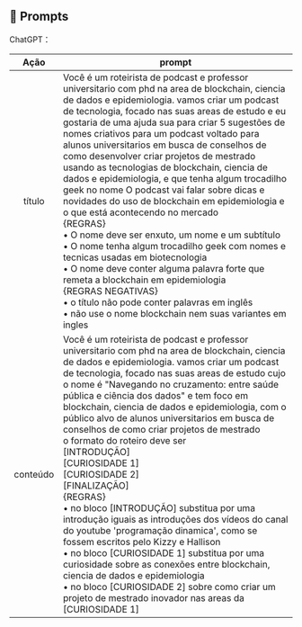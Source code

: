 ## 🧠 Prompts


ChatGPT：

|   Ação   | prompt                                                                                                                                                                                                                                                                         |
| :------: | ------------------------------------------------------------------------------------------------------------------------------------------------------------------------------------------------------------------------------------------------------------------------------ |
|  título  | Você é um roteirista de podcast e professor universitario com phd na area de blockchain, ciencia de dados e epidemiologia. vamos criar um podcast de tecnologia, focado nas suas areas de estudo e eu gostaria de uma ajuda sua para criar 5 sugestões de nomes criativos para um podcast voltado para alunos universitarios em busca de conselhos de como desenvolver criar projetos de mestrado usando as tecnologias de blockchain, ciencia de dados e epidemiologia, e que tenha algum trocadilho geek no nome O podcast vai falar sobre dicas e novidades do uso de blockchain em epidemiologia e o que está acontecendo no mercado <br> {REGRAS} <br> • O nome deve ser enxuto, um nome e um subtítulo <br> • O nome tenha algum trocadilho geek com nomes e tecnicas usadas em biotecnologia <br> • O nome deve conter alguma palavra forte que remeta a blockchain em epidemiologia <br> {REGRAS NEGATIVAS} <br> • o título não pode conter palavras em inglês <br> • não use o nome blockchain nem suas variantes em ingles |
| conteúdo | Você é um roteirista de podcast e professor universitario com phd na area de blockchain, ciencia de dados e epidemiologia. vamos criar um podcast de tecnologia, focado nas suas areas de estudo cujo o nome é "Navegando no cruzamento: entre saúde pública e ciência dos dados" e tem foco em blockchain, ciencia de dados e epidemiologia, com o público alvo de alunos universitarios em busca de conselhos de como criar projetos de mestrado <br> o formato do roteiro deve ser  <br> [INTRODUÇÃO]  <br> [CURIOSIDADE 1] <br>  [CURIOSIDADE 2] <br>  [FINALIZAÇÃO] <br>  {REGRAS}  <br> • no bloco [INTRODUÇÃO] substitua por uma introdução iguais as introduções dos vídeos do canal do youtube 'programação dinamica', como se fossem escritos pelo Kizzy e Hallison <br> • no bloco [CURIOSIDADE 1] substitua por uma curiosidade sobre as conexões entre blockchain, ciencia de dados e epidemiologia <br> • no bloco [CURIOSIDADE 2] sobre como criar um projeto de mestrado inovador nas areas da [CURIOSIDADE 1]  <br> |

